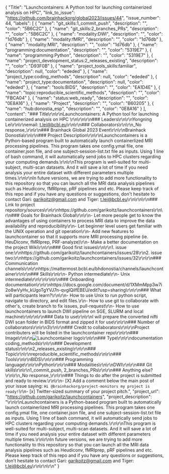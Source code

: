 {
  "Title": "Launchcontainers:  A Python tool for launching containerized analysis on HPC",
  "link_to_issue": "https://github.com/brainhackorg/global2023/issues/44",
  "issue_number": 44,
  "labels": [
    {
      "name": "git_skills:1_commit_push",
      "description": "",
      "color": "5B6C2C"
    },
    {
      "name": "git_skills:2_branches_PRs",
      "description": "",
      "color": "5B6C2C"
    },
    {
      "name": "modality:DWI",
      "description": "",
      "color": "1d76db"
    },
    {
      "name": "modality:fMRI",
      "description": "",
      "color": "1d76db"
    },
    {
      "name": "modality:MRI",
      "description": "",
      "color": "1d76db"
    },
    {
      "name": "programming:documentation",
      "description": "",
      "color": "5319E7"
    },
    {
      "name": "programming:Python",
      "description": "",
      "color": "5319E7"
    },
    {
      "name": "project_development_status:2_releases_existing",
      "description": "",
      "color": "D93F0B"
    },
    {
      "name": "project_tools_skills:familiar",
      "description": null,
      "color": "ededed"
    },
    {
      "name": "project_type:coding_methods",
      "description": null,
      "color": "ededed"
    },
    {
      "name": "project_type:documentation",
      "description": null,
      "color": "ededed"
    },
    {
      "name": "tools:BIDS",
      "description": "",
      "color": "EA1D4E"
    },
    {
      "name": "topic:reproducible_scientific_methods",
      "description": "",
      "color": "FBCA04"
    },
    {
      "name": "status:web_ready",
      "description": "",
      "color": "0E8A16"
    },
    {
      "name": "Project",
      "description": "",
      "color": "B60205"
    },
    {
      "name": "hub:donostia_esp",
      "description": "",
      "color": "0E8A16"
    }
  ],
  "content": "### Title\r\n\r\nLaunchcontainers: A Python tool for launching containerized analysis on HPC \r\n\r\n\r\n### Leaders\r\n\r\nYongning Lei\r\n\r\nemail: t.lei@bcbl.eu\r\n\r\n### Collaborators\r\n\r\n_No response_\r\n\r\n### Brainhack Global 2023 Event\r\n\r\nBrainhack Donostia\r\n\r\n### Project Description\r\n\r\nLaunchcontainers is a Python-based program built to automatically launch containerlized MRI processing pipelines. This program takes one config.ymal file, one container.json file, and one subject-session-list.txt file as inputs. Using 1 line of bash command, it will automatically send jobs to HPC clusters regarding your computing demands.\r\n\r\nThis program is well-suited for multi-subject, multi-scan datasets. And it will save a lot of time if you need analysis your entire dataset with different parameters multiple times.\r\n\r\nIn future versions, we are trying to add more functionality to this repository so that you can launch all the MRI data analysis pipelines such as Heudiconv, fMRIprep, pRF pipelines and etc. Please keep track of this repo and if you have any questions or suggestions, don't hesitate to contact Gari: [garikoitz@gmail.com](mailto:garikoitz@gmail.com) and Tiger: [t.lei@bcbl.eu](mailto:yongninglei@gmail.com)\r\n\r\n\r\n### Link to project repository/sources\r\n\r\nhttps://github.com/garikoitz/launchcontainers\r\n\r\n### Goals for Brainhack Global\r\n\r\n- Let more people get to know the advantages of using containers to process MRI data to improve the data availability and reproducibility\r\n- Let beginner level users get familiar with the UNIX operation and git operation\r\n- Add new features to launchcontainer so that it supports more MRI processing pipeline (ie. HeuDiconv, fMRIprep, PRF-analyze)\r\n- Make a better documentation on the project Wiki\r\n\r\n### Good first issues\r\n\r\n1. issue one:\r\nhttps://github.com/garikoitz/launchcontainers/issues/28\r\n2. issue two:\r\nhttps://github.com/garikoitz/launchcontainers/issues/32\r\n\r\n### Communication channels\r\n\r\nhttps://mattermost.bcbl.eu/bhdonostia/channels/launchcontainer\r\n\r\n### Skills\r\n\r\n- Python intermediate\r\n- Unix intermediate\r\n\r\n\r\n\r\n### Onboarding documentation\r\n\r\nhttps://docs.google.com/document/d/1XMmMpp3w7i2o8wVyHv_kUgoTgYVJ7n-qvgIQilfEBEU/edit?usp=sharing\r\n\r\n### What will participants learn?\r\n\r\n- How to use Unix to run python script, navigate to directory, and edit files.\r\n- How to use git to collaborate with other's, create branch to fix issues, pull-request\r\n- How to use launchcontainers to launch DWI pipeline on SGE, SLURM and local machine\r\n\r\n\r\n### Data to use\r\n\r\nI will prepare the converted nifti DWI scan folder in BIDS format and zipped it for use\r\n\r\n### Number of collaborators\r\n\r\n3\r\n\r\n### Credit to collaborators\r\n\r\nProject contributers will be listed in the launchcontainer repo\r\n\r\n### Image\r\n\r\n![Launchcontainer logo](https://github.com/brainhackorg/global2023/assets/48440236/776ecfbb-f775-4942-b1cf-77cf89add43a)\r\n\r\n### Type\r\n\r\ndocumentation coding_methods\r\n\r\n### Development status\r\n\r\n2_releases_existing\r\n\r\n### Topic\r\n\r\nreproducible_scientific_methods\r\n\r\n### Tools\r\n\r\nBIDS\r\n\r\n### Programming language\r\n\r\nPython\r\n\r\n### Modalities\r\n\r\nDWI\r\n\r\n### Git skills\r\n\r\n1_commit_push, 2_branches_PRs\r\n\r\n### Anything else?\r\n\r\n_No response_\r\n\r\n### Things to do after the project is submitted and ready to review.\r\n\r\n- [X] Add a comment below the main post of your issue saying: `Hi @brainhackorg/project-monitors my project is ready!`\r\n- [x] Twitter-sized summary of your project pitch.",
  "project_url": "https://github.com/garikoitz/launchcontainers",
  "project_description": "\r\n\r\nLaunchcontainers is a Python-based program built to automatically launch containerlized MRI processing pipelines. This program takes one config.ymal file, one container.json file, and one subject-session-list.txt file as inputs. Using 1 line of bash command, it will automatically send jobs to HPC clusters regarding your computing demands.\r\n\r\nThis program is well-suited for multi-subject, multi-scan datasets. And it will save a lot of time if you need analysis your entire dataset with different parameters multiple times.\r\n\r\nIn future versions, we are trying to add more functionality to this repository so that you can launch all the MRI data analysis pipelines such as Heudiconv, fMRIprep, pRF pipelines and etc. Please keep track of this repo and if you have any questions or suggestions, don't hesitate to contact Gari: [garikoitz@gmail.com](mailto:garikoitz@gmail.com) and Tiger: [t.lei@bcbl.eu](mailto:yongninglei@gmail.com)\r\n\r\n\r\n"
}